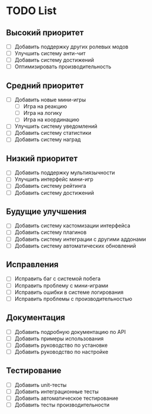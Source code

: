 # TODO List

## Высокий приоритет
- [ ] Добавить поддержку других ролевых модов
- [ ] Улучшить систему анти-чит
- [ ] Добавить систему достижений
- [ ] Оптимизировать производительность

## Средний приоритет
- [ ] Добавить новые мини-игры
  - [ ] Игра на реакцию
  - [ ] Игра на логику
  - [ ] Игра на координацию
- [ ] Улучшить систему уведомлений
- [ ] Добавить систему статистики
- [ ] Добавить систему наград

## Низкий приоритет
- [ ] Добавить поддержку мультиязычности
- [ ] Улучшить интерфейс мини-игр
- [ ] Добавить систему рейтинга
- [ ] Добавить систему достижений

## Будущие улучшения
- [ ] Добавить систему кастомизации интерфейса
- [ ] Добавить систему плагинов
- [ ] Добавить систему интеграции с другими аддонами
- [ ] Добавить систему автоматических обновлений

## Исправления
- [ ] Исправить баг с системой побега
- [ ] Исправить проблему с мини-играми
- [ ] Исправить ошибки в системе логирования
- [ ] Исправить проблемы с производительностью

## Документация
- [ ] Добавить подробную документацию по API
- [ ] Добавить примеры использования
- [ ] Добавить руководство по установке
- [ ] Добавить руководство по настройке

## Тестирование
- [ ] Добавить unit-тесты
- [ ] Добавить интеграционные тесты
- [ ] Добавить автоматическое тестирование
- [ ] Добавить тесты производительности 